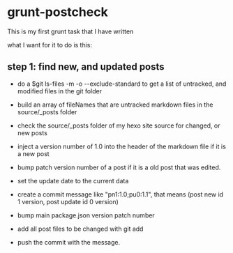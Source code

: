 # grunt-postcheck

This is my first grunt task that I have written

what I want for it to do is this:

## step 1: find new, and updated posts

* do a $git ls-files -m -o --exclude-standard to get a list of untracked, and modified files in the git folder
* build an array of fileNames that are untracked markdown files in the source/_posts folder

 * check the source/_posts folder of my hexo site source for changed, or new posts
 * inject a version number of 1.0 into the header of the markdown file if it is a new post
 * bump patch version number of a post if it is a old post that was edited.
 * set the update date to the current data
 * create a commit message like "pn1:1.0;pu0:1.1", that means (post new id 1 version, post update id 0 version)
 * bump main package.json version patch number
 * add all post files to be changed with git add
 * push the commit with the message.